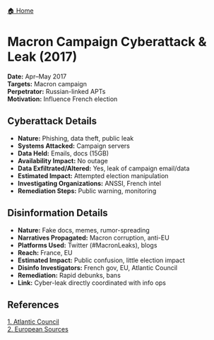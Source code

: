<a href="{{ '/' | relative_url }}" class="home-button">🏠 Home</a>

# Macron Campaign Cyberattack & Leak (2017)

**Date:** Apr–May 2017  
**Targets:** Macron campaign  
**Perpetrator:** Russian-linked APTs  
**Motivation:** Influence French election

## Cyberattack Details
- **Nature:** Phishing, data theft, public leak
- **Systems Attacked:** Campaign servers
- **Data Held:** Emails, docs (15GB)
- **Availability Impact:** No outage
- **Data Exfiltrated/Altered:** Yes, leak of campaign email/data
- **Estimated Impact:** Attempted election manipulation
- **Investigating Organizations:** ANSSI, French intel
- **Remediation Steps:** Public warning, monitoring

## Disinformation Details
- **Nature:** Fake docs, memes, rumor-spreading
- **Narratives Propagated:** Macron corruption, anti-EU
- **Platforms Used:** Twitter (#MacronLeaks), blogs
- **Reach:** France, EU
- **Estimated Impact:** Public confusion, little election impact
- **Disinfo Investigators:** French gov, EU, Atlantic Council
- **Remediation:** Rapid debunks, bans
- **Link:** Cyber-leak directly coordinated with info ops

## References
[1. Atlantic Council](https://www.atlanticcouncil.org/wp-content/uploads/2019/06/The_Macron_Leaks_Operation-A_Post-Mortem.pdf)  
[2. European Sources](https://www.europeansources.info/record/emmanuel-macron-aide-blames-russia-for-hacking-attempts-how-russia-hacked-the-french-election/)
